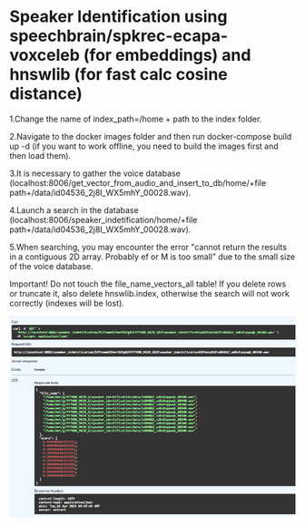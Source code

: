 # Speaker Identification using speechbrain/spkrec-ecapa-voxceleb (for embeddings) and hnswlib (for fast calc cosine distance)
1.Change the name of index_path=/home + path to the index folder.  <br/>

2.Navigate to the docker images folder and then run docker-compose build up -d (if you want to work offline, you need to build the images first and then load them).  <br/>

3.It is necessary to gather the voice database (localhost:8006/get_vector_from_audio_and_insert_to_db/home/+file path+/data/id04536_2j8I_WX5mhY_00028.wav).  <br/>

4.Launch a search in the database (localhost:8006/speaker_indetification/home/+file path+/data/id04536_2j8I_WX5mhY_00028.wav).  <br/>

5.When searching, you may encounter the error "cannot return the results in a contiguous 2D array. Probably ef or M is too small" due to the small size of the voice database.  <br/>

Important! Do not touch the file_name_vectors_all table! If you delete rows or truncate it, also delete hnswlib.index, otherwise the search will not work correctly (indexes will be lost).  <br/>



![Image alt](https://github.com/shaimarus/speaker_identification/blob/main/finder.png)
